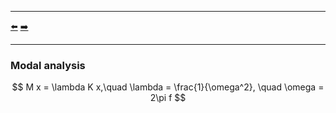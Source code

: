 ***
[⬅️](../README.md "Go up one directory level")
[➡️](/dev/examples/001/README.md "First example")
***

### Modal analysis

$$ M x = \lambda K x,\quad \lambda = \frac{1}{\omega^2}, \quad \omega = 2\pi f $$
